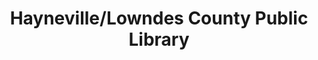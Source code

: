 ---
layout: repo
title: "Hayneville/Lowndes County Public Library"
id: 10520
permalink: repos/10520/
---